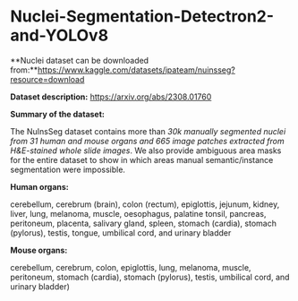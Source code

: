 # Nuclei-Segmentation-Detectron2-and-YOLOv8


**Nuclei dataset can be downloaded from:**https://www.kaggle.com/datasets/ipateam/nuinsseg?resource=download
<br>

**Dataset description:** https://arxiv.org/abs/2308.01760
<br>

<p>

**Summary of the dataset:** <p>
The NuInsSeg dataset contains more than *30k manually segmented nuclei from 31 human and mouse organs and 665 image patches extracted from H&E-stained whole slide images*. We also provide ambiguous area masks for the entire dataset to show in which areas manual semantic/instance segmentation were impossible.
<p>

**Human organs:**

cerebellum, cerebrum (brain), colon (rectum), epiglottis, jejunum, kidney, liver, lung, melanoma, muscle, oesophagus, palatine tonsil, pancreas, peritoneum, placenta, salivary gland, spleen, stomach (cardia), stomach (pylorus), testis, tongue, umbilical cord, and urinary bladder
<p>

**Mouse organs:**

cerebellum, cerebrum, colon, epiglottis, lung, melanoma, muscle, peritoneum, stomach (cardia), stomach (pylorus), testis, umbilical cord, and urinary bladder)
